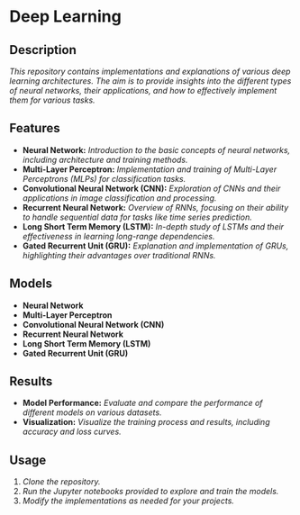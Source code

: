 # **Deep Learning**

## **Description**
*This repository contains implementations and explanations of various deep learning architectures. The aim is to provide insights into the different types of neural networks, their applications, and how to effectively implement them for various tasks.*

## **Features**
- **Neural Network:** *Introduction to the basic concepts of neural networks, including architecture and training methods.*
- **Multi-Layer Perceptron:** *Implementation and training of Multi-Layer Perceptrons (MLPs) for classification tasks.*
- **Convolutional Neural Network (CNN):** *Exploration of CNNs and their applications in image classification and processing.*
- **Recurrent Neural Network:** *Overview of RNNs, focusing on their ability to handle sequential data for tasks like time series prediction.*
- **Long Short Term Memory (LSTM):** *In-depth study of LSTMs and their effectiveness in learning long-range dependencies.*
- **Gated Recurrent Unit (GRU):** *Explanation and implementation of GRUs, highlighting their advantages over traditional RNNs.*

## **Models**
- **Neural Network**
- **Multi-Layer Perceptron**
- **Convolutional Neural Network (CNN)**
- **Recurrent Neural Network**
- **Long Short Term Memory (LSTM)**
- **Gated Recurrent Unit (GRU)**

## **Results**
- **Model Performance:** *Evaluate and compare the performance of different models on various datasets.*
- **Visualization:** *Visualize the training process and results, including accuracy and loss curves.*

## **Usage**
1. *Clone the repository.*
2. *Run the Jupyter notebooks provided to explore and train the models.*
3. *Modify the implementations as needed for your projects.*
